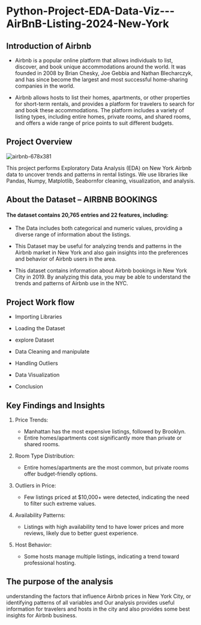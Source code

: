 # Python-Project-EDA-Data-Viz---AirBnB-Listing-2024-New-York


## Introduction of Airbnb

* Airbnb is a popular online platform that allows individuals to list, discover, and book unique accommodations around the world. It was founded in 2008 by Brian Chesky, Joe Gebbia and Nathan Blecharczyk, and has since become the largest and most successful home-sharing companies in the world.

* Airbnb allows hosts to list their homes, apartments, or other properties for short-term rentals, and provides a platform for travelers to search for and book these accommodations. The platform includes a variety of listing types, including entire homes, private rooms, and shared rooms, and offers a wide range of price points to suit different budgets.

## Project Overview
![airbnb-678x381](https://github.com/user-attachments/assets/a5e183c9-487e-4807-ad7a-bdb8f000c41c)


This project performs Exploratory Data Analysis (EDA) on New York Airbnb data to uncover trends and patterns in rental listings. We use libraries like Pandas, Numpy, Matplotlib, Seabornfor cleaning, visualization, and analysis.


## About the Dataset – AIRBNB BOOKINGS

#### The dataset contains 20,765 entries and 22 features, including:

* The Data includes both categorical and numeric values, providing a diverse range of information about the listings.

* This Dataset may be useful for analyzing trends and patterns in the Airbnb market in New York and also gain insights into the preferences and behavior of Airbnb users in the area.

* This dataset contains information about Airbnb bookings in New York City in 2019. By analyzing this data, you may be able to understand the trends and patterns of Airbnb use in the NYC.
 


## Project Work flow

* Importing Libraries

* Loading the Dataset

* explore Dataset

* Data Cleaning and manipulate

* Handling Outliers

* Data Visualization

* Conclusion

## Key Findings and Insights
1. Price Trends:

   * Manhattan has the most expensive listings, followed by Brooklyn.
   * Entire homes/apartments cost significantly more than private or shared rooms.
2. Room Type Distribution:

   * Entire homes/apartments are the most common, but private rooms offer budget-friendly options.
3. Outliers in Price:

   * Few listings priced at $10,000+ were detected, indicating the need to filter such extreme values.
4. Availability Patterns:

   * Listings with high availability tend to have lower prices and more reviews, likely due to better guest experience.
5. Host Behavior:

   * Some hosts manage multiple listings, indicating a trend toward professional hosting.


## The purpose of the analysis
understanding the factors that influence Airbnb prices in New York City, or identifying patterns of all variables and Our analysis provides useful information for travelers and hosts in the city and also provides some best insights for Airbnb business.





